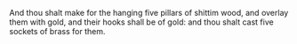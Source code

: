 And thou shalt make for the hanging five pillars of shittim wood, and overlay them with gold, and their hooks shall be of gold: and thou shalt cast five sockets of brass for them.
